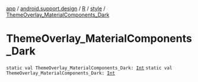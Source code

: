 [app](../../../index.md) / [android.support.design](../../index.md) / [R](../index.md) / [style](index.md) / [ThemeOverlay_MaterialComponents_Dark](./-theme-overlay_-material-components_-dark.md)

# ThemeOverlay_MaterialComponents_Dark

`static val ThemeOverlay_MaterialComponents_Dark: `[`Int`](https://kotlinlang.org/api/latest/jvm/stdlib/kotlin/-int/index.html)
`static val ThemeOverlay_MaterialComponents_Dark: `[`Int`](https://kotlinlang.org/api/latest/jvm/stdlib/kotlin/-int/index.html)